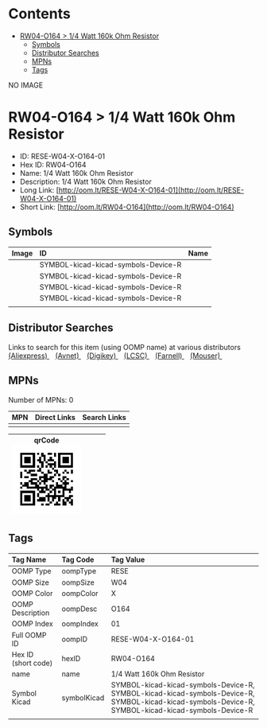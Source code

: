 



Contents
========

* [RW04-O164 > 1/4 Watt 160k Ohm Resistor](#rw04-o164--14-watt-160k-ohm-resistor)
	* [Symbols](#symbols)
	* [Distributor Searches](#distributor-searches)
	* [MPNs](#mpns)
	* [Tags](#tags)
  
NO IMAGE  
# RW04-O164 > 1/4 Watt 160k Ohm Resistor

- ID: RESE-W04-X-O164-01
- Hex ID: RW04-O164
- Name: 1/4 Watt 160k Ohm Resistor
- Description: 1/4 Watt 160k Ohm Resistor
- Long Link: [http://oom.lt/RESE-W04-X-O164-01](http://oom.lt/RESE-W04-X-O164-01)
- Short Link: [http://oom.lt/RW04-O164](http://oom.lt/RW04-O164)

## Symbols
  

|Image|ID|Name|
| :--- | :--- | :--- |
|![]()|SYMBOL-kicad-kicad-symbols-Device-R||
|![]()|SYMBOL-kicad-kicad-symbols-Device-R||
|![]()|SYMBOL-kicad-kicad-symbols-Device-R||
|![]()|SYMBOL-kicad-kicad-symbols-Device-R||
||||

## Distributor Searches
  
Links to search for this item (using OOMP name) at various distributors  
[(Aliexpress) ](https://www.aliexpress.com/wholesale?SearchText=11171/4+Watt+160k+Ohm+Resistor)&nbsp;&nbsp;&nbsp;[(Avnet) ](https://www.avnet.com/shop/us/search/1/4+Watt+160k+Ohm+Resistor)&nbsp;&nbsp;&nbsp;[(Digikey) ](https://www.digikey.co.uk/en/products/result?s=1/4+Watt+160k+Ohm+Resistor)&nbsp;&nbsp;&nbsp;[(LCSC) ](https://www.lcsc.com/search?q=1/4+Watt+160k+Ohm+Resistor)&nbsp;&nbsp;&nbsp;[(Farnell) ](https://uk.farnell.com/search?st=1/4+Watt+160k+Ohm+Resistor)&nbsp;&nbsp;&nbsp;[(Mouser) ](https://www.mouser.com/c/?q=1/4+Watt+160k+Ohm+Resistor)&nbsp;&nbsp;&nbsp;
## MPNs
  
Number of MPNs: 0  

|MPN|Direct Links|Search Links|
| :--- | :--- | :--- |
||||
  

|qrCode<br>[![](https://raw.githubusercontent.com/oomlout/oomlout_OOMP_parts_V2/main/RESE/W04/X/O164/01/qrCode_140.png)](https://github.com/oomlout/oomlout_OOMP_parts_V2/tree/main/RESE/W04/X/O164/01/qrCode.png)||||
| :---: | :---: | :---: | :---: |

## Tags
  

|Tag Name|Tag Code|Tag Value|
| :--- | :--- | :--- |
|OOMP Type|oompType|RESE|
|OOMP Size|oompSize|W04|
|OOMP Color|oompColor|X|
|OOMP Description|oompDesc|O164|
|OOMP Index|oompIndex|01|
|Full OOMP ID|oompID|RESE-W04-X-O164-01|
|Hex ID (short code)|hexID|RW04-O164|
|name|name|1/4 Watt 160k Ohm Resistor|
|Symbol Kicad|symbolKicad|SYMBOL-kicad-kicad-symbols-Device-R, SYMBOL-kicad-kicad-symbols-Device-R, SYMBOL-kicad-kicad-symbols-Device-R, SYMBOL-kicad-kicad-symbols-Device-R|
||||
